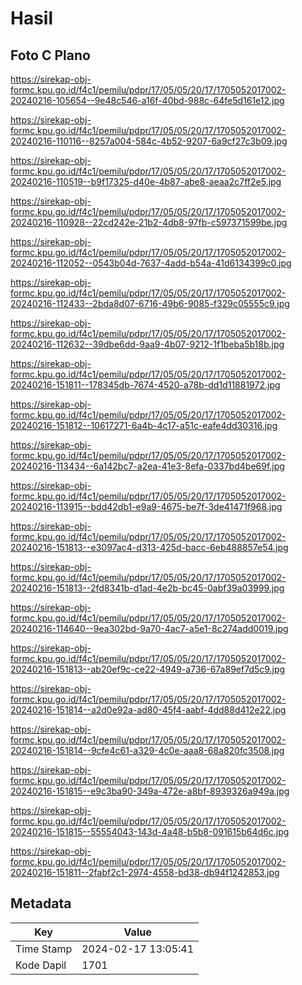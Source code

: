 # Hasil

## Foto C Plano

https://sirekap-obj-formc.kpu.go.id/f4c1/pemilu/pdpr/17/05/05/20/17/1705052017002-20240216-105654--9e48c546-a16f-40bd-988c-64fe5d161e12.jpg

https://sirekap-obj-formc.kpu.go.id/f4c1/pemilu/pdpr/17/05/05/20/17/1705052017002-20240216-110116--8257a004-584c-4b52-9207-6a9cf27c3b09.jpg

https://sirekap-obj-formc.kpu.go.id/f4c1/pemilu/pdpr/17/05/05/20/17/1705052017002-20240216-110519--b9f17325-d40e-4b87-abe8-aeaa2c7ff2e5.jpg

https://sirekap-obj-formc.kpu.go.id/f4c1/pemilu/pdpr/17/05/05/20/17/1705052017002-20240216-110928--22cd242e-21b2-4db8-97fb-c597371599be.jpg

https://sirekap-obj-formc.kpu.go.id/f4c1/pemilu/pdpr/17/05/05/20/17/1705052017002-20240216-112052--0543b04d-7637-4add-b54a-41d6134399c0.jpg

https://sirekap-obj-formc.kpu.go.id/f4c1/pemilu/pdpr/17/05/05/20/17/1705052017002-20240216-112433--2bda8d07-6716-49b6-9085-f329c05555c9.jpg

https://sirekap-obj-formc.kpu.go.id/f4c1/pemilu/pdpr/17/05/05/20/17/1705052017002-20240216-112632--39dbe6dd-9aa9-4b07-9212-1f1beba5b18b.jpg

https://sirekap-obj-formc.kpu.go.id/f4c1/pemilu/pdpr/17/05/05/20/17/1705052017002-20240216-151811--178345db-7674-4520-a78b-dd1d11881972.jpg

https://sirekap-obj-formc.kpu.go.id/f4c1/pemilu/pdpr/17/05/05/20/17/1705052017002-20240216-151812--10617271-6a4b-4c17-a51c-eafe4dd30316.jpg

https://sirekap-obj-formc.kpu.go.id/f4c1/pemilu/pdpr/17/05/05/20/17/1705052017002-20240216-113434--6a142bc7-a2ea-41e3-8efa-0337bd4be69f.jpg

https://sirekap-obj-formc.kpu.go.id/f4c1/pemilu/pdpr/17/05/05/20/17/1705052017002-20240216-113915--bdd42db1-e9a9-4675-be7f-3de41471f968.jpg

https://sirekap-obj-formc.kpu.go.id/f4c1/pemilu/pdpr/17/05/05/20/17/1705052017002-20240216-151813--e3097ac4-d313-425d-bacc-6eb488857e54.jpg

https://sirekap-obj-formc.kpu.go.id/f4c1/pemilu/pdpr/17/05/05/20/17/1705052017002-20240216-151813--2fd8341b-d1ad-4e2b-bc45-0abf39a03999.jpg

https://sirekap-obj-formc.kpu.go.id/f4c1/pemilu/pdpr/17/05/05/20/17/1705052017002-20240216-114640--9ea302bd-9a70-4ac7-a5e1-8c274add0019.jpg

https://sirekap-obj-formc.kpu.go.id/f4c1/pemilu/pdpr/17/05/05/20/17/1705052017002-20240216-151813--ab20ef9c-ce22-4949-a736-67a89ef7d5c9.jpg

https://sirekap-obj-formc.kpu.go.id/f4c1/pemilu/pdpr/17/05/05/20/17/1705052017002-20240216-151814--a2d0e92a-ad80-45f4-aabf-4dd88d412e22.jpg

https://sirekap-obj-formc.kpu.go.id/f4c1/pemilu/pdpr/17/05/05/20/17/1705052017002-20240216-151814--9cfe4c61-a329-4c0e-aaa8-68a820fc3508.jpg

https://sirekap-obj-formc.kpu.go.id/f4c1/pemilu/pdpr/17/05/05/20/17/1705052017002-20240216-151815--e9c3ba90-349a-472e-a8bf-8939326a949a.jpg

https://sirekap-obj-formc.kpu.go.id/f4c1/pemilu/pdpr/17/05/05/20/17/1705052017002-20240216-151815--55554043-143d-4a48-b5b8-091615b64d6c.jpg

https://sirekap-obj-formc.kpu.go.id/f4c1/pemilu/pdpr/17/05/05/20/17/1705052017002-20240216-151811--2fabf2c1-2974-4558-bd38-db94f1242853.jpg


## Metadata

| Key        | Value               |
| ---------- | ------------------- |
| Time Stamp | 2024-02-17 13:05:41 |
| Kode Dapil | 1701                |



